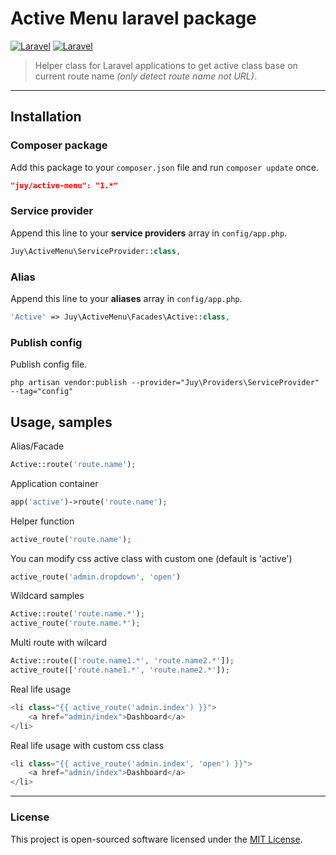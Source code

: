 # Active Menu laravel package

[![Laravel](https://img.shields.io/badge/Laravel-5.1-orange.svg?style=flat-square)](http://laravel.com) [![Laravel](https://img.shields.io/badge/Laravel-5.2-orange.svg?style=flat-square)](http://laravel.com)

> Helper class for Laravel applications to get active class base on current route name *(only detect route name not URL)*.

----------

## Installation

### Composer package

Add this package to your `composer.json` file and run `composer update` once.

```json
"juy/active-menu": "1.*"
```

### Service provider

Append this line to your **service providers** array in `config/app.php`.

```php
Juy\ActiveMenu\ServiceProvider::class,
```

### Alias

Append this line to your **aliases** array in `config/app.php`.

```php
'Active' => Juy\ActiveMenu\Facades\Active::class,
```

### Publish config

Publish config file.

```
php artisan vendor:publish --provider="Juy\Providers\ServiceProvider" --tag="config"
```

## Usage, samples

Alias/Facade

```php
Active::route('route.name');
```

Application container

```php
app('active')->route('route.name');
```

Helper function

```php
active_route('route.name');
```

You can modify css active class with custom one (default is 'active')

```php
active_route('admin.dropdown', 'open')
```

Wildcard samples

```php
Active::route('route.name.*');
active_route('route.name.*');
```

Multi route with wilcard

```php
Active::route(['route.name1.*', 'route.name2.*']);
active_route(['route.name1.*', 'route.name2.*']);

```

Real life usage

```php
<li class="{{ active_route('admin.index') }}">
    <a href="admin/index">Dashboard</a>
</li>
```

Real life usage with custom css class

```php
<li class="{{ active_route('admin.index', 'open') }}">
    <a href="admin/index">Dashboard</a>
</li>
```

----------

### License
This project is open-sourced software licensed under the [MIT License](LICENSE.txt).
